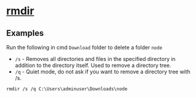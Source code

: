 # [rmdir](https://docs.microsoft.com/en-us/windows-server/administration/windows-commands/rmdir)

## Examples

Run the following in cmd `Download` folder to delete a folder `node`

- `/s` - Removes all directories and files in the specified directory in addition to the directory itself. Used to remove a directory tree.
- `/q` - Quiet mode, do not ask if you want to remove a directory tree with /s.

```batch
rmdir /s /q C:\Users\adminuser\Downloads\node
```
